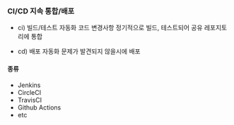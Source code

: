 ### CI/CD 지속 통합/배포

- ci) 빌드/테스트 자동화
  코드 변경사항 정기적으로 빌드, 테스트되어 공유 레포지토리에 통합
  
- cd) 배포 자동화
  문제가 발견되지 않을시에 배포
  
#### 종류
- Jenkins
- CircleCI
- TravisCI
- Github Actions
- etc

